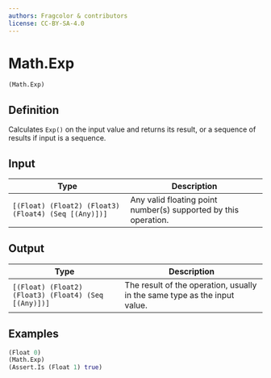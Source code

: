 ```yaml
---
authors: Fragcolor & contributors
license: CC-BY-SA-4.0
---
```



# Math.Exp

```clojure
(Math.Exp)
```


## Definition

Calculates `Exp()` on the input value and returns its result, or a sequence of results if input is a sequence.


## Input

| Type | Description |
|------|-------------|
| `[(Float) (Float2) (Float3) (Float4) (Seq [(Any)])]` | Any valid floating point number(s) supported by this operation. |


## Output

| Type | Description |
|------|-------------|
| `[(Float) (Float2) (Float3) (Float4) (Seq [(Any)])]` | The result of the operation, usually in the same type as the input value. |


## Examples

```clojure
(Float 0)
(Math.Exp)
(Assert.Is (Float 1) true)
```
